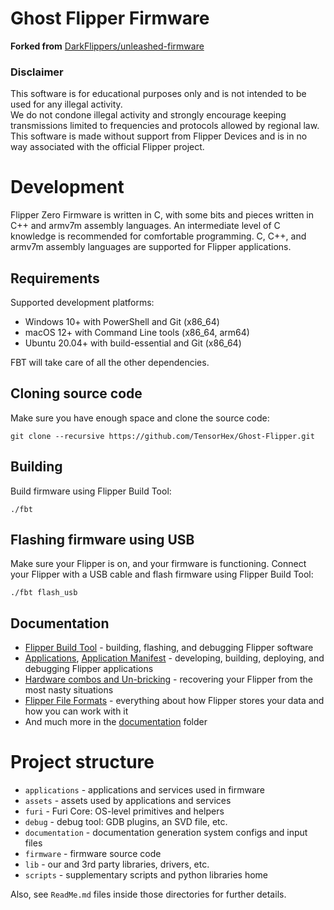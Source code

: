 # Ghost Flipper Firmware

**Forked from** [DarkFlippers/unleashed-firmware](https://github.com/DarkFlippers/unleashed-firmware)

### Disclaimer

This software is for educational purposes only and is not intended to be used for any illegal activity. <br> We do not condone illegal activity and strongly encourage keeping transmissions limited to frequencies and protocols allowed by regional law. <br> This software is made without support from Flipper Devices and is in no way associated with the official Flipper project. 

# Development

Flipper Zero Firmware is written in C, with some bits and pieces written in C++ and armv7m assembly languages. An intermediate level of C knowledge is recommended for comfortable programming. C, C++, and armv7m assembly languages are supported for Flipper applications.

## Requirements

Supported development platforms:

- Windows 10+ with PowerShell and Git (x86_64)
- macOS 12+ with Command Line tools (x86_64, arm64)
- Ubuntu 20.04+ with build-essential and Git (x86_64)

FBT will take care of all the other dependencies.

## Cloning source code

Make sure you have enough space and clone the source code:

```shell
git clone --recursive https://github.com/TensorHex/Ghost-Flipper.git
```

## Building

Build firmware using Flipper Build Tool:

```shell
./fbt
```

## Flashing firmware using USB

Make sure your Flipper is on, and your firmware is functioning. Connect your Flipper with a USB cable and flash firmware using Flipper Build Tool:

```shell
./fbt flash_usb
```

## Documentation

- [Flipper Build Tool](/documentation/fbt.md) - building, flashing, and debugging Flipper software
- [Applications](/documentation/AppsOnSDCard.md), [Application Manifest](/documentation/AppManifests.md) - developing, building, deploying, and debugging Flipper applications
- [Hardware combos and Un-bricking](/documentation/KeyCombo.md) - recovering your Flipper from the most nasty situations
- [Flipper File Formats](/documentation/file_formats) - everything about how Flipper stores your data and how you can work with it
- And much more in the [documentation](/documentation) folder

# Project structure

- `applications`    - applications and services used in firmware
- `assets`          - assets used by applications and services
- `furi`            - Furi Core: OS-level primitives and helpers
- `debug`           - debug tool: GDB plugins, an SVD file, etc.
- `documentation`   - documentation generation system configs and input files
- `firmware`        - firmware source code
- `lib`             - our and 3rd party libraries, drivers, etc.
- `scripts`         - supplementary scripts and python libraries home

Also, see `ReadMe.md` files inside those directories for further details.
